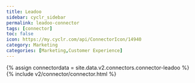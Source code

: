 ```yaml
---
title: Leadoo
sidebar: cyclr_sidebar
permalink: leadoo-connector
tags: [connector]
toc: false
icon: https://my.cyclr.com/api/ConnectorIcon/14940
category: Marketing
categories: [Marketing,Customer Experience]
---
```

{% assign connectordata = site.data.v2.connectors.connector-leadoo %}
{% include v2/connector/connector.html %}	